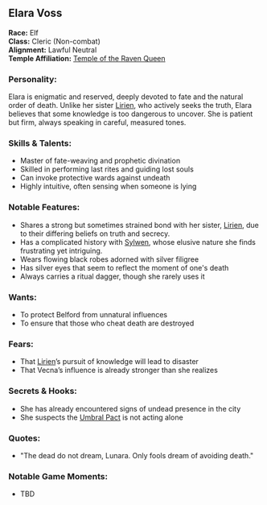 ## Elara Voss

**Race:** Elf  
**Class:** Cleric (Non-combat)  
**Alignment:** Lawful Neutral  
**Temple Affiliation:** [Temple of the Raven Queen](../temples/TempleOfTheRavenQueen.md)  

### **Personality:**  
Elara is enigmatic and reserved, deeply devoted to fate and the natural order of death. Unlike her sister [Lirien](./LirienVoss.md), who actively seeks the truth, Elara believes that some knowledge is too dangerous to uncover. She is patient but firm, always speaking in careful, measured tones. 

### **Skills & Talents:**  
- Master of fate-weaving and prophetic divination  
- Skilled in performing last rites and guiding lost souls  
- Can invoke protective wards against undeath  
- Highly intuitive, often sensing when someone is lying  

### **Notable Features:**
- Shares a strong but sometimes strained bond with her sister, [Lirien](./LirienVoss.md), due to their differing beliefs on truth and secrecy.
- Has a complicated history with [Sylwen](./SylwenFaelar.md), whose elusive nature she finds frustrating yet intriguing.  
- Wears flowing black robes adorned with silver filigree  
- Has silver eyes that seem to reflect the moment of one's death  
- Always carries a ritual dagger, though she rarely uses it  

### **Wants:**  
- To protect Belford from unnatural influences  
- To ensure that those who cheat death are destroyed  

### **Fears:**  
- That [Lirien](./LirienVoss.md)’s pursuit of knowledge will lead to disaster  
- That Vecna’s influence is already stronger than she realizes  

### **Secrets & Hooks:**  
- She has already encountered signs of undead presence in the city  
- She suspects the [Umbral Pact](../factions/UmbralPact.md) is not acting alone  

### **Quotes:**  
- "The dead do not dream, Lunara. Only fools dream of avoiding death."

### **Notable Game Moments:**  
- TBD  
